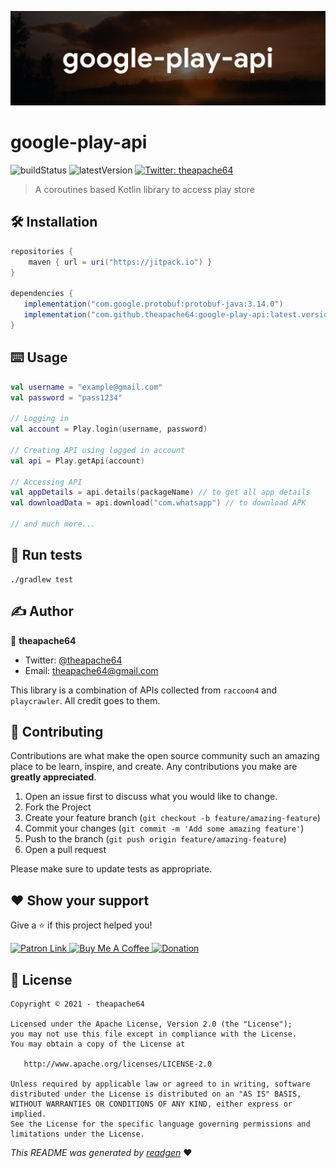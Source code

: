 ![](cover.jpeg)

# google-play-api

![buildStatus](https://img.shields.io/github/workflow/status/theapache64/google-play-api/Java%20CI%20with%20Gradle?style=plastic)
![latestVersion](https://img.shields.io/github/v/release/theapache64/google-play-api)
<a href="https://twitter.com/theapache64" target="_blank">
<img alt="Twitter: theapache64" src="https://img.shields.io/twitter/follow/theapache64.svg?style=social" />
</a>

> A coroutines based Kotlin library to access play store

## 🛠 Installation

```groovy
repositories {
    maven { url = uri("https://jitpack.io") }
}

dependencies {
   implementation("com.google.protobuf:protobuf-java:3.14.0")
   implementation("com.github.theapache64:google-play-api:latest.version")
}
```


## ⌨️ Usage

```kotlin
val username = "example@gmail.com"
val password = "pass1234"

// Logging in
val account = Play.login(username, password)

// Creating API using logged in account
val api = Play.getApi(account)

// Accessing API
val appDetails = api.details(packageName) // to get all app details
val downloadData = api.download("com.whatsapp") // to download APK

// and much more...
```

## 🥼 Run tests

```shell script
./gradlew test
```

## ✍️ Author

👤 **theapache64**

* Twitter: <a href="https://twitter.com/theapache64" target="_blank">@theapache64</a>
* Email: theapache64@gmail.com

This library is a combination of APIs collected from `raccoon4` and `playcrawler`.
All credit goes to them.

## 🤝 Contributing

Contributions are what make the open source community such an amazing place to be learn, inspire, and create. Any
contributions you make are **greatly appreciated**.

1. Open an issue first to discuss what you would like to change.
1. Fork the Project
1. Create your feature branch (`git checkout -b feature/amazing-feature`)
1. Commit your changes (`git commit -m 'Add some amazing feature'`)
1. Push to the branch (`git push origin feature/amazing-feature`)
1. Open a pull request

Please make sure to update tests as appropriate.

## ❤ Show your support

Give a ⭐️ if this project helped you!

<a href="https://www.patreon.com/theapache64">
  <img alt="Patron Link" src="https://c5.patreon.com/external/logo/become_a_patron_button@2x.png" width="160"/>
</a>

<a href="https://www.buymeacoffee.com/theapache64" target="_blank">
    <img src="https://cdn.buymeacoffee.com/buttons/v2/default-yellow.png" alt="Buy Me A Coffee" width="160">
</a>

<a href="https://www.paypal.me/theapache64" target="_blank">
    <img src="https://www.paypalobjects.com/en_US/i/btn/btn_donateCC_LG.gif" alt="Donation" width="160">
</a>

## 📝 License

```
Copyright © 2021 - theapache64

Licensed under the Apache License, Version 2.0 (the "License");
you may not use this file except in compliance with the License.
You may obtain a copy of the License at

   http://www.apache.org/licenses/LICENSE-2.0

Unless required by applicable law or agreed to in writing, software
distributed under the License is distributed on an "AS IS" BASIS,
WITHOUT WARRANTIES OR CONDITIONS OF ANY KIND, either express or implied.
See the License for the specific language governing permissions and
limitations under the License.
```

_This README was generated by [readgen](https://github.com/theapache64/readgen)_ ❤
